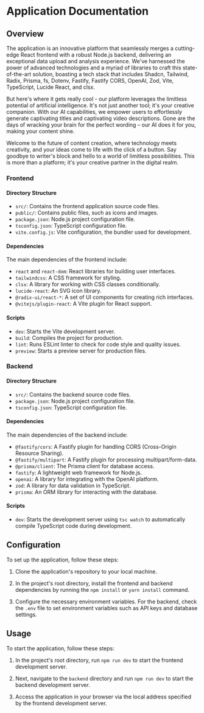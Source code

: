 # Application Documentation

## Overview

The application is an innovative platform that seamlessly merges a cutting-edge React frontend with a robust Node.js backend, delivering an exceptional data upload and analysis experience. We've harnessed the power of advanced technologies and a myriad of libraries to craft this state-of-the-art solution, boasting a tech stack that includes Shadcn, Tailwind, Radix, Prisma, fs, Dotenv, Fastify, Fastify CORS, OpenAI, Zod, Vite, TypeScript, Lucide React, and clsx.

But here's where it gets really cool - our platform leverages the limitless potential of artificial intelligence. It's not just another tool; it's your creative companion. With our AI capabilities, we empower users to effortlessly generate captivating titles and captivating video descriptions. Gone are the days of wracking your brain for the perfect wording – our AI does it for you, making your content shine.

Welcome to the future of content creation, where technology meets creativity, and your ideas come to life with the click of a button. Say goodbye to writer's block and hello to a world of limitless possibilities. This is more than a platform; it's your creative partner in the digital realm.

### Frontend

#### Directory Structure

- `src/`: Contains the frontend application source code files.
- `public/`: Contains public files, such as icons and images.
- `package.json`: Node.js project configuration file.
- `tsconfig.json`: TypeScript configuration file.
- `vite.config.js`: Vite configuration, the bundler used for development.

#### Dependencies

The main dependencies of the frontend include:

- `react` and `react-dom`: React libraries for building user interfaces.
- `tailwindcss`: A CSS framework for styling.
- `clsx`: A library for working with CSS classes conditionally.
- `lucide-react`: An SVG icon library.
- `@radix-ui/react-*`: A set of UI components for creating rich interfaces.
- `@vitejs/plugin-react`: A Vite plugin for React support.

#### Scripts

- `dev`: Starts the Vite development server.
- `build`: Compiles the project for production.
- `lint`: Runs ESLint linter to check for code style and quality issues.
- `preview`: Starts a preview server for production files.

### Backend

#### Directory Structure

- `src/`: Contains the backend source code files.
- `package.json`: Node.js project configuration file.
- `tsconfig.json`: TypeScript configuration file.

#### Dependencies

The main dependencies of the backend include:

- `@fastify/cors`: A Fastify plugin for handling CORS (Cross-Origin Resource Sharing).
- `@fastify/multipart`: A Fastify plugin for processing multipart/form-data.
- `@prisma/client`: The Prisma client for database access.
- `fastify`: A lightweight web framework for Node.js.
- `openai`: A library for integrating with the OpenAI platform.
- `zod`: A library for data validation in TypeScript.
- `prisma`: An ORM library for interacting with the database.

#### Scripts

- `dev`: Starts the development server using `tsc watch` to automatically compile TypeScript code during development.

## Configuration

To set up the application, follow these steps:

1. Clone the application's repository to your local machine.

2. In the project's root directory, install the frontend and backend dependencies by running the `npm install` or `yarn install` command.

3. Configure the necessary environment variables. For the backend, check the `.env` file to set environment variables such as API keys and database settings.

## Usage

To start the application, follow these steps:

1. In the project's root directory, run `npm run dev` to start the frontend development server.

2. Next, navigate to the `backend` directory and run `npm run dev` to start the backend development server.

3. Access the application in your browser via the local address specified by the frontend development server.
